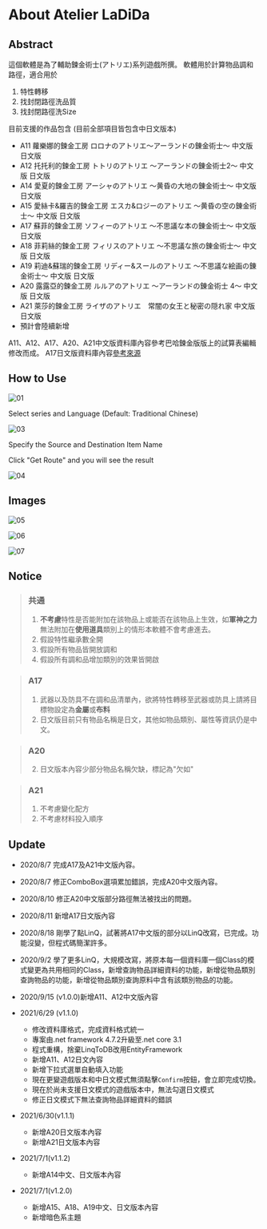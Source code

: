 # About Atelier LaDiDa

## Abstract

這個軟體是為了輔助鍊金術士(アトリエ)系列遊戲所撰。
軟體用於計算物品調和路徑，適合用於

1. 特性轉移
1. 找封閉路徑洗品質
1. 找封閉路徑洗Size

目前支援的作品包含 (目前全部項目皆包含中日文版本)

* A11 蘿樂娜的鍊金工房 ロロナのアトリエ～アーランドの錬金術士～ 中文版 日文版
* A12 托托利的鍊金工房 トトリのアトリエ ～アーランドの錬金術士2～ 中文版 日文版
* A14 愛夏的鍊金工房 アーシャのアトリエ 〜黄昏の大地の錬金術士〜 中文版 日文版
* A15 愛絲卡&羅吉的鍊金工房 エスカ&ロジーのアトリエ 〜黄昏の空の錬金術士〜 中文版 日文版
 * A17 蘇菲的鍊金工房 ソフィーのアトリエ ～不思議な本の錬金術士～ 中文版 日文版
 * A18 菲莉絲的鍊金工房 フィリスのアトリエ 〜不思議な旅の錬金術士〜 中文版 日文版
 * A19 莉迪&蘇瑞的鍊金工房 リディー&スールのアトリエ 〜不思議な絵画の錬金術士〜 中文版 日文版
 * A20 露露亞的鍊金工房 ルルアのアトリエ ～アーランドの錬金術士 4～ 中文版 日文版
 * A21 萊莎的鍊金工房 ライザのアトリエ　常闇の女王と秘密の隠れ家 中文版 日文版
* 預計會陸續新增

A11、A12、A17、A20、A21中文版資料庫內容參考巴哈鍊金版版上的試算表編輯修改而成。
A17日文版資料庫內容[參考來源](https://omoteura.com/atelier_sophie/) 

## How to Use

![01](https://i.imgur.com/oWAmHbp.png)



Select series and Language (Default: Traditional Chinese)



![03](https://i.imgur.com/tkgW7AY.png)

Specify the Source and Destination Item Name

Click "Get Route" and you will see the result

![04](https://i.imgur.com/gYjUeb8.png)

## Images

![05](https://i.imgur.com/bv2Z8aU.png)

![06](https://i.imgur.com/fNEbwgK.png)

![07](https://i.imgur.com/xqMieFP.png)



## Notice

>### 共通
> 1.    **不考慮**特性是否能附加在該物品上或能否在該物品上生效，如**軍神之力**無法附加在**使用道具**類別上的情形本軟體不會考慮進去。
> 1.    假設特性繼承數全開
> 1.    假設所有物品皆開放調和
> 1.    假設所有調和品增加類別的效果皆開啟

>### A17
>1.    武器以及防具不在調和品清單內，欲將特性轉移至武器或防具上請將目標物設定為**金屬**或**布料**
>2.    日文版目前只有物品名稱是日文，其他如物品類別、屬性等資訊仍是中文。

>### A20
>2.    日文版本內容少部分物品名稱欠缺，標記為"欠如"

>### A21
>1.    不考慮變化配方
>1.    不考慮材料投入順序

## Update

* 2020/8/7 完成A17及A21中文版內容。
* 2020/8/7 修正ComboBox選項累加錯誤，完成A20中文版內容。
* 2020/8/10 修正A20中文版部分路徑無法被找出的問題。
* 2020/8/11 新增A17日文版內容
* 2020/8/18 剛學了點LinQ，試著將A17中文版的部分以LinQ改寫，已完成。功能沒變，但程式碼簡潔許多。
* 2020/9/2 學了更多LinQ，大規模改寫，將原本每一個資料庫一個Class的模式變更為共用相同的Class，新增查詢物品詳細資料的功能，新增從物品類別查詢物品的功能，新增從物品類別查詢原料中含有該類別物品的功能。
* 2020/9/15 (v1.0.0)新增A11、A12中文版內容
* 2021/6/29 (v1.1.0)
  * 修改資料庫格式，完成資料格式統一
  * 專案由.net framework 4.7.2升級至.net core 3.1
  * 程式重構，捨棄LinqToDB改用EntityFramework
  * 新增A11、A12日文內容
  * 新增下拉式選單自動填入功能
  * 現在更變遊戲版本和中日文模式無須點擊`Confirm`按鈕，會立即完成切換。
  * 現在於尚未支援日文模式的遊戲版本中，無法勾選日文模式
  * 修正日文模式下無法查詢物品詳細資料的錯誤
* 2021/6/30(v1.1.1)
  * 新增A20日文版本內容
  * 新增A21日文版本內容
* 2021/7/1(v1.1.2)
  * 新增A14中文、日文版本內容

* 2021/7/1(v1.2.0)
  * 新增A15、A18、A19中文、日文版本內容
  * 新增暗色系主題
